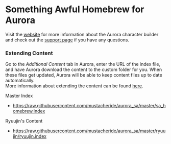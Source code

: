 # Something Awful Homebrew for Aurora 
Visit the [website](http://www.aurorabuilder.com "Aurora Website") for more information about the Aurora character builder and check out the [support page](http://www.aurorabuilder.com/support "Aurora Support Page") if you have any questions.

### Extending Content
Go to the _Additional Content_ tab in Aurora, enter the URL of the index file, and have Aurora download the content to the custom folder for you. When these files get updated, Aurora will be able to keep content files up to date automatically.
<br>
More information about extending the content can be found [here](http://aurorabuilder.com/content/ "Additional Content").

Master Index
- https://raw.githubusercontent.com/mustacheride/aurora_sa/master/sa_homebrew.index 

Ryuujin's Content
- https://raw.githubusercontent.com/mustacheride/aurora_sa/master/ryuujin/ryuujin.index
